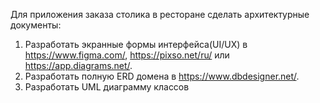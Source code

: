 Для приложения заказа столика в ресторане сделать архитектурные документы:
1) Разработать экранные формы интерфейса(UI/UX) в https://www.figma.com/, https://pixso.net/ru/ или https://app.diagrams.net/.
2) Разработать полную ERD домена в https://www.dbdesigner.net/.
3) Разработать UML диаграмму классов